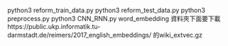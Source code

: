 python3 reform_train_data.py
python3 reform_test_data.py
python3 preprocess.py
python3 CNN_RNN.py
word_embedding 資料夾下面要下載https://public.ukp.informatik.tu-darmstadt.de/reimers/2017_english_embeddings/
的wiki_extvec.gz